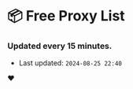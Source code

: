 # :package: Free Proxy List
### Updated every 15 minutes.

- Last updated: `2024-08-25 22:40`

:heart:
